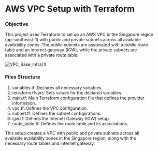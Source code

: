 # AWS VPC Setup with Terraform

### Objective

This project uses Terraform to set up an AWS VPC in the Singapore region (ap-southeast-1) with public and private subnets across all available availability zones. The public subnets are associated with a public route table and an internet gateway (IGW), while the private subnets are associated with a private route table.


![VPC_Base_Infra(1)](https://github.com/user-attachments/assets/1f3024c2-3aca-4e42-a744-81a6274ad121)



### Files Structure
1. variables.tf: Declares all necessary variables.
2. terraform.tfvars: Sets values for the declared variables.
3. main.tf: Main Terraform configuration file that defines the provider information.
4. vpc.tf: Defines the VPC configuration.
5. subnet.tf: Defines the subnet configurations.
6. igw.tf: Defines the Internet Gateway (IGW) setup.
7. route_table.tf: Defines the route table and its associations.

This setup creates a VPC with public and private subnets across all available availability zones in the Singapore region, along with the necessary route tables and internet gateway.
